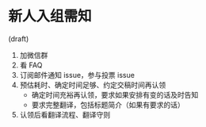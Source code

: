 # 新人入组需知

(draft)

1. 加微信群
2. 看 FAQ
3. 订阅邮件通知 issue，参与投票 issue
3. 预估耗时、确定时间足够、约定交稿时间再认领
   * 确定时间充裕再认领，要求如果安排有变的话及时告知
   * 要求完整翻译，包括标题简介（如果有要求的话）
4. 认领后看翻译流程、翻译守则
